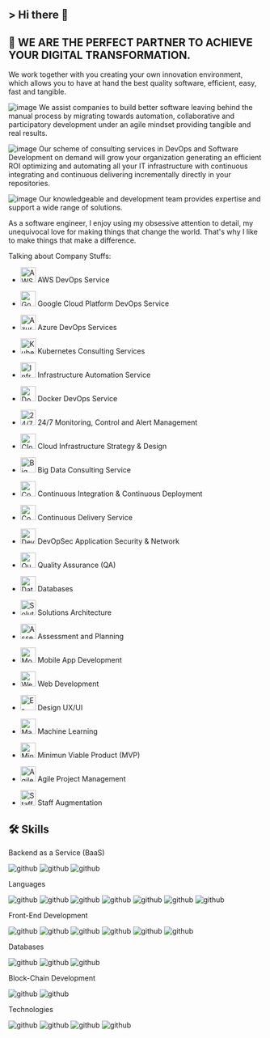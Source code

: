 ## > Hi there 👋


## 🚀 WE ARE THE PERFECT PARTNER TO ACHIEVE YOUR DIGITAL TRANSFORMATION.
We work together with you creating your own innovation environment, which allows you to have at hand the best quality software, efficient, easy, fast and tangible.


![image](https://user-images.githubusercontent.com/9677961/178267431-0ef7de34-7081-4771-802f-09f60b58cfdd.png)  We assist companies to build better software leaving behind the manual process by migrating towards automation, collaborative and participatory development under an agile mindset providing tangible and real results.

![image](https://user-images.githubusercontent.com/9677961/178267626-c2cbee7b-a668-4f27-95a3-c56cd01c2054.png) Our scheme of consulting services in DevOps and Software Development on demand will grow your organization generating an efficient ROI optimizing and automating all your IT infrastructure with continuous integrating and continuous delivering incrementally directly in your repositories.

![image](https://user-images.githubusercontent.com/9677961/178267670-8dd175cf-a622-4d28-9e4a-2984bf0f7e22.png) Our knowledgeable and development team provides expertise and support a wide range of solutions.




As a software engineer, I enjoy using my obsessive attention to detail, my unequivocal love for making things that change the world. That's why I like to make things that make a difference.

Talking about Company Stuffs:

- <img alt="AWS DevOps Service" srcset="https://nextgo.io/images/services-icons/aws-devops-service.svg?auto=format&amp;fit=max&amp;w=256 1x, https://nextgo.io/images/services-icons/aws-devops-service.svg?auto=format&amp;fit=max&amp;w=384 2x" src="https://nextgo.io/images/services-icons/aws-devops-service.svg?auto=format&amp;fit=max&amp;w=384" decoding="async" data-nimg="intrinsic" class="primary icon" style=" width: 30px;">  AWS DevOps Service

- <img alt="Google Cloud Platform DevOps Service" srcset="https://nextgo.io/images/services-icons/google-cloud-platform-devops-service.svg?auto=format&amp;fit=max&amp;w=128 1x, https://nextgo.io/images/services-icons/google-cloud-platform-devops-service.svg?auto=format&amp;fit=max&amp;w=256 2x" src="https://nextgo.io/images/services-icons/google-cloud-platform-devops-service.svg?auto=format&amp;fit=max&amp;w=256" decoding="async" data-nimg="intrinsic" class="primary icon" style=" width: 30px;"> Google Cloud Platform DevOps Service

- <img alt="Azure DevOps Services" srcset="https://nextgo.io/images/services-icons/azure-devops-services.svg?auto=format&amp;fit=max&amp;w=128 1x, https://nextgo.io/images/services-icons/azure-devops-services.svg?auto=format&amp;fit=max&amp;w=256 2x" src="https://nextgo.io/images/services-icons/azure-devops-services.svg?auto=format&amp;fit=max&amp;w=256" decoding="async" data-nimg="intrinsic" class="primary icon" style=" width: 30px;"> Azure DevOps Services

- <img alt="Kubernetes Consulting Services" srcset="https://nextgo.io/images/services-icons/kubernetes-consulting-services.svg?auto=format&amp;fit=max&amp;w=256 1x, https://nextgo.io/images/services-icons/kubernetes-consulting-services.svg?auto=format&amp;fit=max&amp;w=384 2x" src="https://nextgo.io/images/services-icons/kubernetes-consulting-services.svg?auto=format&amp;fit=max&amp;w=384" decoding="async" data-nimg="intrinsic" class="primary icon" style=" width: 30px;"> Kubernetes Consulting Services

- <img alt="Infrastructure Automation Service" srcset="https://nextgo.io/images/services-icons/infrastructure-automation.svg?auto=format&amp;fit=max&amp;w=256 1x, https://nextgo.io/images/services-icons/infrastructure-automation.svg?auto=format&amp;fit=max&amp;w=384 2x" src="https://nextgo.io/images/services-icons/infrastructure-automation.svg?auto=format&amp;fit=max&amp;w=384" decoding="async" data-nimg="intrinsic" class="primary icon" style=" width: 30px;"> Infrastructure Automation Service

- <img alt="Docker DevOps Service" srcset="https://nextgo.io/images/services-icons/docker-devops-service.svg?auto=format&amp;fit=max&amp;w=256 1x, https://nextgo.io/images/services-icons/docker-devops-service.svg?auto=format&amp;fit=max&amp;w=384 2x" src="https://nextgo.io/images/services-icons/docker-devops-service.svg?auto=format&amp;fit=max&amp;w=384" decoding="async" data-nimg="intrinsic" class="primary icon" style=" width: 30px;">   Docker DevOps Service

- <img alt="24/7 Monitoring, Control and Alert Management" srcset="https://nextgo.io/images/services-icons/monitoring-control-alert-management.svg?auto=format&amp;fit=max&amp;w=128 1x, https://nextgo.io/images/services-icons/monitoring-control-alert-management.svg?auto=format&amp;fit=max&amp;w=256 2x" src="https://nextgo.io/images/services-icons/monitoring-control-alert-management.svg?auto=format&amp;fit=max&amp;w=256" decoding="async" data-nimg="intrinsic" class="primary icon" style=" width: 30px;">  24/7 Monitoring, Control and Alert Management

- <img alt="Cloud Infrastructure Strategy &amp; Design" srcset="https://nextgo.io/images/services-icons/cloud-infrastructure-strategy-and-design2.png?auto=format&amp;fit=max&amp;w=256 1x, https://nextgo.io/images/services-icons/cloud-infrastructure-strategy-and-design2.png?auto=format&amp;fit=max&amp;w=384 2x" src="https://nextgo.io/images/services-icons/cloud-infrastructure-strategy-and-design2.png?auto=format&amp;fit=max&amp;w=384" decoding="async" data-nimg="intrinsic" class="primary icon" style=" width: 30px;"> Cloud Infrastructure Strategy & Design

- <img alt="Big Data Consulting Service" srcset="https://nextgo.io/images/services-icons/big-data-consulting-service.svg?auto=format&amp;fit=max&amp;w=640 1x, https://nextgo.io/images/services-icons/big-data-consulting-service.svg?auto=format&amp;fit=max&amp;w=1080 2x" src="https://nextgo.io/images/services-icons/big-data-consulting-service.svg?auto=format&amp;fit=max&amp;w=1080" decoding="async" data-nimg="intrinsic" class="primary icon" style=" width: 30px;"> Big Data Consulting Service

- <img alt="Continuous Integration &amp; Continuous Deployment" srcset="https://nextgo.io/images/services-icons/ci-cd.svg?auto=format&amp;fit=max&amp;w=256 1x, https://nextgo.io/images/services-icons/ci-cd.svg?auto=format&amp;fit=max&amp;w=384 2x" src="https://nextgo.io/images/services-icons/ci-cd.svg?auto=format&amp;fit=max&amp;w=384" decoding="async" data-nimg="intrinsic" class="primary icon" style=" width: 30px;"> Continuous Integration & Continuous Deployment

- <img alt="Continuous Delivery Service" srcset="https://nextgo.io/images/services-icons/cd2.png?auto=format&amp;fit=max&amp;w=256 1x, https://nextgo.io/images/services-icons/cd2.png?auto=format&amp;fit=max&amp;w=640 2x" src="https://nextgo.io/images/services-icons/cd2.png?auto=format&amp;fit=max&amp;w=640" decoding="async" data-nimg="intrinsic" class="primary icon" style=" width: 30px;"> Continuous Delivery Service

- <img alt="DevOpSec Application Security &amp; Network" srcset="https://nextgo.io/images/services-icons/devopsec-app-security-and-network2.png?auto=format&amp;fit=max&amp;w=256 1x, https://nextgo.io/images/services-icons/devopsec-app-security-and-network2.png?auto=format&amp;fit=max&amp;w=640 2x" src="https://nextgo.io/images/services-icons/devopsec-app-security-and-network2.png?auto=format&amp;fit=max&amp;w=640" decoding="async" data-nimg="intrinsic" class="primary icon" style=" width: 30px;"> DevOpSec Application Security & Network

- <img alt="Quality Assurance (QA)" srcset="https://nextgo.io/images/services-icons/quality-assurance.svg?auto=format&amp;fit=max&amp;w=96 1x, https://nextgo.io/images/services-icons/quality-assurance.svg?auto=format&amp;fit=max&amp;w=256 2x" src="https://nextgo.io/images/services-icons/quality-assurance.svg?auto=format&amp;fit=max&amp;w=256" decoding="async" data-nimg="intrinsic" class="primary icon" style=" width: 30px;"> Quality Assurance (QA)

- <img alt="Databases" srcset="https://nextgo.io/images/services-icons/databases.svg?auto=format&amp;fit=max&amp;w=96 1x, https://nextgo.io/images/services-icons/databases.svg?auto=format&amp;fit=max&amp;w=256 2x" src="https://nextgo.io/images/services-icons/databases.svg?auto=format&amp;fit=max&amp;w=256" decoding="async" data-nimg="intrinsic" class="primary icon" style=" width: 30px;"> Databases

- <img alt="Solutions Architecture" srcset="https://nextgo.io/images/services-icons/solutions-architecture.svg?auto=format&amp;fit=max&amp;w=96 1x, https://nextgo.io/images/services-icons/solutions-architecture.svg?auto=format&amp;fit=max&amp;w=256 2x" src="https://nextgo.io/images/services-icons/solutions-architecture.svg?auto=format&amp;fit=max&amp;w=256" decoding="async" data-nimg="intrinsic" class="primary icon" style=" width: 30px;"> Solutions Architecture

- <img alt="Assessment and Planning" srcset="https://nextgo.io/images/services-icons/assessment-and-planning2.png?auto=format&amp;fit=max&amp;w=256 1x, https://nextgo.io/images/services-icons/assessment-and-planning2.png?auto=format&amp;fit=max&amp;w=384 2x" src="https://nextgo.io/images/services-icons/assessment-and-planning2.png?auto=format&amp;fit=max&amp;w=384" decoding="async" data-nimg="intrinsic" class="primary icon" style=" width: 30px;"> Assessment and Planning

- <img alt="Mobile App Development" srcset="https://nextgo.io/images/services-icons/mobile-app-development.png?auto=format&amp;fit=max&amp;w=256 1x, https://nextgo.io/images/services-icons/mobile-app-development.png?auto=format&amp;fit=max&amp;w=384 2x" src="https://nextgo.io/images/services-icons/mobile-app-development.png?auto=format&amp;fit=max&amp;w=384" decoding="async" data-nimg="intrinsic" class="primary icon" style=" width: 30px;"> Mobile App Development

- <img alt="Web Development" srcset="https://nextgo.io/images/services-icons/web-development.png?auto=format&amp;fit=max&amp;w=256 1x, https://nextgo.io/images/services-icons/web-development.png?auto=format&amp;fit=max&amp;w=640 2x" src="https://nextgo.io/images/services-icons/web-development.png?auto=format&amp;fit=max&amp;w=640" decoding="async" data-nimg="intrinsic" class="primary icon" style=" width: 30px;"> Web Development


- <img alt="E-Commerce Integration &amp; Customizations Solutions" srcset="https://nextgo.io/images/services-icons/ecommerce-integration-and-customizations-solutions.png?auto=format&amp;fit=max&amp;w=256 1x, https://nextgo.io/images/services-icons/ecommerce-integration-and-customizations-solutions.png?auto=format&amp;fit=max&amp;w=384 2x" src="https://nextgo.io/images/services-icons/ecommerce-integration-and-customizations-solutions.png?auto=format&amp;fit=max&amp;w=384" decoding="async" data-nimg="intrinsic" class="primary icon" style=" width: 30px;"> Design UX/UI


- <img alt="Machine Learning" srcset="https://nextgo.io/images/services-icons/machine-learning.png?auto=format&amp;fit=max&amp;w=256 1x, https://nextgo.io/images/services-icons/machine-learning.png?auto=format&amp;fit=max&amp;w=384 2x" src="https://nextgo.io/images/services-icons/machine-learning.png?auto=format&amp;fit=max&amp;w=384" decoding="async" data-nimg="intrinsic" class="primary icon" style=" width: 30px;"> Machine Learning


- <img alt="Minimun Viable Product (MVP)" srcset="https://nextgo.io/images/services-icons/mvp.png?auto=format&amp;fit=max&amp;w=256 1x, https://nextgo.io/images/services-icons/mvp.png?auto=format&amp;fit=max&amp;w=384 2x" src="https://nextgo.io/images/services-icons/mvp.png?auto=format&amp;fit=max&amp;w=384" decoding="async" data-nimg="intrinsic" class="primary icon" style=" width: 30px;"> Minimun Viable Product (MVP)


- <img alt="Agile Project Management" srcset="https://nextgo.io/images/services-icons/agile-project2.png?auto=format&amp;fit=max&amp;w=256 1x, https://nextgo.io/images/services-icons/agile-project2.png?auto=format&amp;fit=max&amp;w=384 2x" src="https://nextgo.io/images/services-icons/agile-project2.png?auto=format&amp;fit=max&amp;w=384" decoding="async" data-nimg="intrinsic" class="primary icon" style=" width: 30px;"> Agile Project Management

- <img alt="Staff Augmentation" srcset="https://nextgo.io/images/services-icons/staff-augmentation.png?auto=format&amp;fit=max&amp;w=256 1x, https://nextgo.io/images/services-icons/staff-augmentation.png?auto=format&amp;fit=max&amp;w=384 2x" src="https://nextgo.io/images/services-icons/staff-augmentation.png?auto=format&amp;fit=max&amp;w=384" decoding="async" data-nimg="intrinsic" class="primary icon" style=" width: 30px;"> Staff Augmentation







## 🛠️ Skills


Backend as a Service (BaaS)


![github](https://img.shields.io/badge/Google-blue?style=for-the-badge&logo=Google&logoColor=white)
![github](https://img.shields.io/badge/Aws-critical?style=for-the-badge&logo=Aws&logoColor=white)
![github](https://img.shields.io/badge/Azure-blueviolet?style=for-the-badge&logo=Azure&logoColor=white)

Languages

![github](https://img.shields.io/badge/Csharp-success?style=for-the-badge&logo=Csharp&logoColor=white)
![github](https://img.shields.io/badge/Python-000000?style=for-the-badge&logo=Python&logoColor=white)
![github](https://img.shields.io/badge/Java-orange?style=for-the-badge&logo=Java&logoColor=white)
![github](https://img.shields.io/badge/Php-blueviolet?style=for-the-badge&logo=Php&logoColor=white)
![github](https://img.shields.io/badge/Go-blue?style=for-the-badge&logo=Go&logoColor=white)
![github](https://img.shields.io/badge/.Net-blueviolet?style=for-the-badge&logo=.Net&logoColor=white)
![github](https://img.shields.io/badge/Nodejs-000000?style=for-the-badge&logo=Nodejs&logoColor=white)


Front-End Development

![github](https://img.shields.io/badge/Html5-critical?style=for-the-badge&logo=Html5&logoColor=white) 
![github](https://img.shields.io/badge/Css3-blue?style=for-the-badge&logo=Css3&logoColor=white)
![github](https://img.shields.io/badge/Javascript-000000?style=for-the-badge&logo=Javascript&logoColor=white)
![github](https://img.shields.io/badge/React-000000?style=for-the-badge&logo=React&logoColor=white)
![github](https://img.shields.io/badge/Redux-blue?style=for-the-badge&logo=Redux&logoColor=white)
![github](https://img.shields.io/badge/Bootstrap-blueviolet?style=for-the-badge&logo=Bootstrap&logoColor=white)


Databases

![github](https://img.shields.io/badge/Sqlserver-yellow?style=for-the-badge&logo=Sqlserver&logoColor=white)
![github](https://img.shields.io/badge/Mysql-000000?style=for-the-badge&logo=Mysql&logoColor=white)
![github](https://img.shields.io/badge/Mongodb-yellowgreen?style=for-the-badge&logo=Mongodb&logoColor=white)

Block-Chain Development

![github](https://img.shields.io/badge/Solidity-000000?style=for-the-badge&logo=Solidity&logoColor=white)
![github](https://img.shields.io/badge/web3-critical?style=for-the-badge&logo=web3&logoColor=white)

Technologies

![github](https://img.shields.io/badge/Apache-red?style=for-the-badge&logo=Apache&logoColor=white)
![github](https://img.shields.io/badge/Docker-blue?style=for-the-badge&logo=Docker&logoColor=white)
![github](https://img.shields.io/badge/Github-000000?style=for-the-badge&logo=Github&logoColor=white)
![github](https://img.shields.io/badge/Kubernetes-blue?style=for-the-badge&logo=Kubernetes&logoColor=white)

<!--
**eduardoweb/eduardoweb** is a ✨ _special_ ✨ repository because its `README.md` (this file) appears on your GitHub profile.

Here are some ideas to get you started:

- 🔭 I’m currently working on ...
- 🌱 I’m currently learning ...
- 👯 I’m looking to collaborate on ...
- 🤔 I’m looking for help with ...
- 💬 Ask me about ...
- 📫 How to reach me: ...
- 😄 Pronouns: ...
- ⚡ Fun fact: ...
-->
